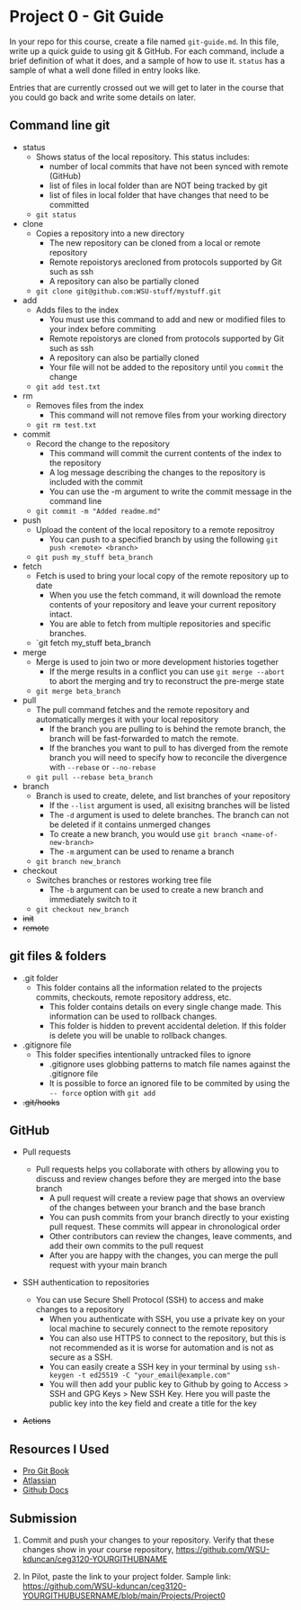 # Project 0 - Git Guide

In your repo for this course, create a file named `git-guide.md`. In this file, write up a quick guide to using git & GitHub. For each command, include a brief definition of what it does, and a sample of how to use it. `status` has a sample of what a well done filled in entry looks like.

Entries that are currently crossed out we will get to later in the course that you could go back and write some details on later.

## Command line git

- status
  - Shows status of the local repository. This status includes:
    - number of local commits that have not been synced with remote (GitHub)
    - list of files in local folder than are NOT being tracked by git
    - list of files in local folder that have changes that need to be committed
  - `git status`
- clone
  - Copies a repository into a new directory
    - The new repository can be cloned from a local or remote repository
    - Remote repoistorys arecloned from protocols supported by Git such as ssh
    - A repository can also be partially cloned
  - `git clone git@github.com:WSU-stuff/mystuff.git`
- add
  - Adds files to the index
    - You must use this command to add and new or modified files to your index before commiting
    - Remote repoistorys are cloned from protocols supported by Git such as ssh
    - A repository can also be partially cloned
    - Your file will not be added to the repository until you `commit` the change
  - `git add test.txt`
- rm
  - Removes files from the index
    - This command will not remove files from your working directory
  - `git rm test.txt`
- commit
  - Record the change to the repository 
    - This command will commit the current contents of the index to the repository
    - A log message describing the changes to the repository is included with the commit
    - You can use the -m argument to write the commit message in the command line
  - `git commit -m "Added readme.md"`
- push
  - Upload the content of the local repository to a remote repositroy 
    - You can push to a specified branch by using the following `git push <remote> <branch>`
  - `git push my_stuff beta_branch`
- fetch
  - Fetch is used to bring your local copy of the remote repository up to date
    - When you use the fetch command, it will download the remote contents of your repository and leave your current repository intact.
    - You are able to fetch from multiple repositories and specific branches.
  - `git fetch my_stuff beta_branch
- merge  
  - Merge is used to join two or more development histories together
    - If the merge results in a conflict you can use `git merge --abort` to abort the merging and try to reconstruct the pre-merge state
  - `git merge beta_branch`
- pull
  - The pull command fetches and the remote repository and automatically merges it with your local repository
    - If the branch you are pulling to is behind the remote branch, the branch will be fast-forwarded to match the remote.
    - If the branches you want to pull to has diverged from the remote branch you will need to specify how to reconcile the divergence with `--rebase` or `--no-rebase`
  - `git pull --rebase beta_branch`
- branch
  - Branch is used to create, delete, and list branches of your repository
    - If the `--list` argument is used, all exisitng branches will be listed
    - The `-d` argument is used to delete branches. The branch can not be deleted if it contains unmerged changes
    - To create a new branch, you would use `git branch <name-of-new-branch>`
    - The `-m` argument can be used to rename a branch
  - `git branch new_branch`
- checkout
  - Switches branches or restores working tree file
    - The `-b` argument can be used to create a new branch and immediately switch to it
  - `git checkout new_branch`
- ~~init~~
- ~~remote~~

## git files & folders

- .git folder
  - This folder contains all the information related to the projects commits, checkouts, remote repository address, etc. 
    - This folder contains details on every single change made. This information can be used to rollback changes.
    - This folder is hidden to prevent accidental deletion. If this folder is delete you will be unable to rollback changes.
- .gitignore file
  - This folder specifies intentionally untracked files to ignore
    - .gitignore uses globbing patterns to match file names against the .gitignore file
    - It is possible to force an ignored file to be commited by using the `-- force` option with `git add`
- ~~.git/hooks~~

## GitHub

- Pull requests
  - Pull requests helps you collaborate with others by allowing you to discuss and review changes before they are merged into the base branch
    - A pull request will create a review page that shows an overview of the changes between your branch and the base branch
    - You can push commits from your branch directly to your existing pull request. These commits will appear in chronological order
    - Other contributors can review the changes, leave comments, and add their own commits to the pull request
    - After you are happy with the changes, you can merge the pull request with yyour main branch
   
- SSH authentication to repositories
  - You can use Secure Shell Protocol (SSH) to access and make changes to a repository 
    - When you authenticate with SSH, you use a private key on your local machine to securely connect to the remote repository
    - You can also use HTTPS to connect to the repository, but this is not recommended as it is worse for automation and is not as secure as a SSH.
    - You can easily create a SSH key in your terminal by using `ssh-keygen -t ed25519 -C "your_email@example.com"`
    - You will then add your public key to Github by going to Access > SSH and GPG Keys > New SSH Key. Here you will paste the public key into the key field and create a title for the key  
- ~~Actions~~

## Resources I Used

- [Pro Git Book](https://git-scm.com/book/en/v2)
- [Atlassian](https://www.atlassian.com/git/tutorials)
- [Github Docs](https://docs.github.com/en)
## Submission

1. Commit and push your changes to your repository. Verify that these changes show in your course repository, https://github.com/WSU-kduncan/ceg3120-YOURGITHUBNAME

2. In Pilot, paste the link to your project folder. Sample link: https://github.com/WSU-kduncan/ceg3120-YOURGITHUBUSERNAME/blob/main/Projects/Project0

